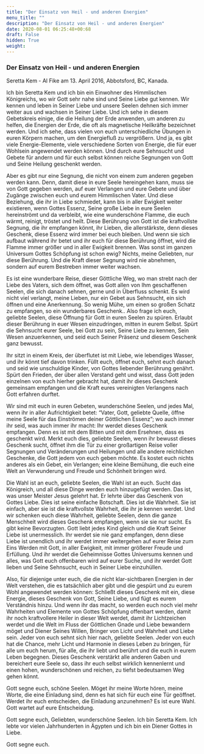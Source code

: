 ```yaml
---
title: "Der Einsatz von Heil - und anderen Energien"
menu_title: ""
description: "Der Einsatz von Heil - und anderen Energien"
date: 2020-08-01 06:25:48+00:68
draft: False
hidden: True
weight:
---
```

### Der Einsatz von Heil - und anderen Energien

Seretta Kem - Al Fike am 13. April 2016, Abbotsford, BC, Kanada.

Ich bin Seretta Kem und ich bin ein Einwohner des Himmlischen Königreichs, wo wir Gott sehr nahe sind und Seine Liebe gut kennen. Wir kennen und leben in Seiner Liebe und unsere Seelen dehnen sich immer weiter aus und wachsen in Seiner Liebe. Und ich sehe in diesem Gebetskreis einige, die die Heilung der Erde anwenden, um anderen zu helfen, die Energien der Erde, die oft als magnetische Heilkräfte bezeichnet werden. Und ich sehe, dass vielen von euch unterschiedliche Übungen in euren Körpern machen, um den Energiefluß zu vergrößern. Und ja, es gibt viele Energie-Elemente, viele verschiedene Sorten von Energie, die für euer Wohlsein angewendet werden können. Und durch eure Sehnsucht und Gebete für andern und für euch selbst können reiche Segnungen von Gott und Seine Heilung geschenkt werden.

Aber es gibt nur eine Segnung, die nicht von einem zum anderen gegeben werden kann. Denn, damit diese in eure Seele hereingehen kann, muss sie von Gott gegeben werden, auf euer Verlangen und eure Gebete und über Zugänge zwischen euch und eurem Himmlischen Vater. Und diese Beziehung, die ihr in Liebe schmiedet, kann bis in aller Ewigkeit weiter existieren, wenn Gottes Essenz, Seine große Liebe in eure Seelen hereinströmt und da verbleibt, wie eine wunderschöne Flamme, die euch wärmt, reinigt, tröstet und heilt. Diese Berührung von Gott ist die kraftvollste Segnung, die ihr empfangen könnt, ihr Lieben, die allerstärkste, denn dieses Geschenk, diese Essenz wird immer bei euch bleiben. Und wenn sie sich aufbaut während ihr betet und ihr euch für diese Berührung öffnet, wird die Flamme immer größer und in aller Ewigkeit brennen. Was sonst im ganzen Universum Gottes Schöpfung ist schon ewig? Nichts, meine Geliebten, nur diese Berührung. Und die Kraft dieser Segnung wird nie abnehmen, sondern auf eurem Bestreben immer weiter wachsen.

Es ist eine wunderbare Reise, dieser Göttliche Weg, wo man strebt nach der Liebe des Vaters, sich dem öffnet, was Gott allen von Ihm geschaffenen Seelen, die sich danach sehnen, gerne und in Überfluss schenkt. Es wird nicht viel verlangt, meine Lieben, nur ein Gebet aus Sehnsucht, ein sich öffnen und eine Anerkennung. So wenig Mühe, um einen so großen Schatz zu empfangen, so ein wunderbares Geschenk.. Also frage ich euch, geliebte Seelen, diese Öffnung für Gott in euren Seelen zu spüren. Erlaubt dieser Berührung in euer Wesen einzudringen, mitten in eurem Selbst. Spürt die Sehnsucht eurer Seele, bei Gott zu sein, Seine Liebe zu kennen, Sein Wesen anzuerkennen, und seid euch Seiner Präsenz und diesem Geschenk ganz bewusst.

Ihr sitzt in einem Kreis, der überflutet ist mit Liebe, wie lebendiges Wasser, und ihr könnt tief davon trinken. Füllt euch, öffnet euch, sehnt euch danach und seid wie unschuldige Kinder, von Gottes liebender Berührung genährt. Spürt den Frieden, der über allen Verstand geht und wisst, dass Gott jeden einzelnen von euch hierher gebracht hat, damit ihr dieses Geschenk gemeinsam empfangen und die Kraft eures vereinigten Verlangens nach Gott erfahren durftet.

Wir sind mit euch in euren Gebeten, wunderschöne Seelen, und jedes Mal, wenn ihr in aller Aufrichtigkeit betet: “Vater, Gott, geliebte Quelle, öffne meine Seele für das Einströmen deiner Göttlichen Essenz”; wo auch immer ihr seid, was auch immer ihr macht: Ihr werdet dieses Geschenk empfangen. Denn es ist mit dem Bitten und mit dem Ersehnen, dass es geschenkt wird. Merkt euch dies, geliebte Seelen, wenn ihr bewusst dieses Geschenk sucht, öffnet ihm die Tür zu einer großartigen Reise voller Segnungen und Veränderungen und Heilungen und alle andere reichlichen Geschenke, die Gott jedem von euch geben möchte. Es kostet euch nichts anderes als ein Gebet, ein Verlangen; eine kleine Bemühung, die euch eine Welt an Verwunderung und Freude und Schönheit bringen wird.  

Die Wahl ist an euch, geliebte Seelen, die Wahl ist an euch. Sucht das Königreich, und all diese Dinge werden euch hinzugefügt werden. Das ist, was unser Meister Jesus gelehrt hat. Er lehrte über das Geschenk von Gottes Liebe. Dies ist seine einfache Botschaft. Dies ist die Wahrheit. Sie ist einfach, aber sie ist die kraftvollste Wahrheit, die ihr je kennen werdet. Und wir schenken euch diese Wahrheit, geliebte Seelen, denn die ganze Menschheit wird dieses Geschenk empfangen, wenn sie sie nur sucht. Es gibt keine Bevorzugten. Gott liebt jedes Kind gleich und die Kraft Seiner Liebe ist unermesslich. Ihr werdet sie nie ganz empfangen, denn diese Liebe ist unendlich und ihr werdet immer weitergehen auf eurer Reise zum Eins Werden mit Gott, in aller Ewigkeit, mit immer größerer Freude und Erfüllung. Und ihr werdet die Geheimnisse Gottes Universums kennen und alles, was Gott euch offenbaren wird auf eurer Suche, und ihr werdet Gott lieben und Seine Sehnsucht, euch in Seiner Liebe einzuhüllen.

Also, für diejenige unter euch, die die nicht klar-sichtbaren Energien in der Welt verstehen, die es tatsächlich aber gibt und die gespürt und zu eurem Wohl angewendet werden können: Schließt dieses Geschenk mit ein, diese Energie, dieses Geschenk von Gott, Seine Liebe, und fügt es eurem Verständnis hinzu. Und wenn ihr das macht, so werden euch noch viel mehr Wahrheiten und Elemente von Gottes Schöpfung offenbart werden, damit ihr noch kraftvollere Heiler in dieser Welt werdet, damit ihr Lichtzeichen werdet und die Welt im Fluss der Göttlichen Gnade und Liebe bewandern möget und Diener Seines Willen, Bringer von Licht und Wahrheit und Liebe sein. Jeder von euch sehnt sich hier nach, geliebte Seelen. Jeder von euch hat die Chance, mehr Licht und Harmonie in dieses Leben zu bringen, für alle um euch herum, für alle, die ihr liebt und berührt und die euch in eurem Leben begegnen. Dieses Geschenk verstärkt alle anderen Gaben und bereichert eure Seele so, dass ihr euch selbst wirklich kennenlernt und einen hohen, wunderschönen und reichen, zu tiefst bedeutsamen Weg gehen könnt.  

Gott segne euch, schöne Seelen. Möget ihr meine Worte hören, meine Worte, die eine Einladung sind, denn es hat sich für euch eine Tür geöffnet. Werdet ihr euch entscheiden, die Einladung anzunehmen? Es ist eure Wahl. Gott wartet auf eure Entscheidung.

Gott segne euch, Geliebten, wunderschöne Seelen. Ich bin Seretta Kem. Ich lebte vor vielen Jahrhunderten in Ägypten und ich bin ein Diener Gottes in Liebe.

Gott segne euch.
